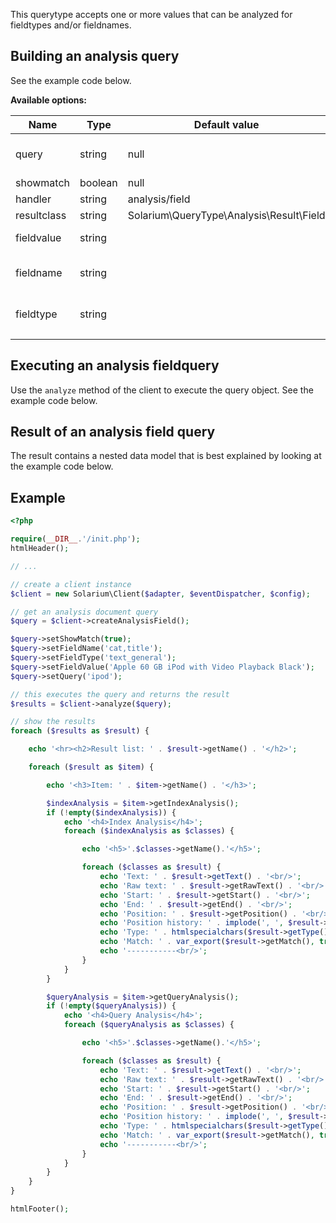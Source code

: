 This querytype accepts one or more values that can be analyzed for fieldtypes and/or fieldnames.

Building an analysis query
--------------------------

See the example code below.

**Available options:**

| Name        | Type    | Default value                                | Description                          |
|-------------|---------|----------------------------------------------|--------------------------------------|
| query       | string  | null                                         | Query to use for query-time analysis |
| showmatch   | boolean | null                                         |                                      |
| handler     | string  | analysis/field                               |                                      |
| resultclass | string  | Solarium\\QueryType\\Analysis\\Result\\Field |                                      |
| fieldvalue  | string  |                                              | Value(s) to analyze                  |
| fieldname   | string  |                                              | Fieldname(s) to analyze for          |
| fieldtype   | string  |                                              | Fieldtype(s) to analyze for          |
||

Executing an analysis fieldquery
--------------------------------

Use the `analyze` method of the client to execute the query object. See the example code below.

Result of an analysis field query
---------------------------------

The result contains a nested data model that is best explained by looking at the example code below.

Example
-------

```php
<?php

require(__DIR__.'/init.php');
htmlHeader();

// ...

// create a client instance
$client = new Solarium\Client($adapter, $eventDispatcher, $config);

// get an analysis document query
$query = $client->createAnalysisField();

$query->setShowMatch(true);
$query->setFieldName('cat,title');
$query->setFieldType('text_general');
$query->setFieldValue('Apple 60 GB iPod with Video Playback Black');
$query->setQuery('ipod');

// this executes the query and returns the result
$results = $client->analyze($query);

// show the results
foreach ($results as $result) {

    echo '<hr><h2>Result list: ' . $result->getName() . '</h2>';

    foreach ($result as $item) {

        echo '<h3>Item: ' . $item->getName() . '</h3>';

        $indexAnalysis = $item->getIndexAnalysis();
        if (!empty($indexAnalysis)) {
            echo '<h4>Index Analysis</h4>';
            foreach ($indexAnalysis as $classes) {

                echo '<h5>'.$classes->getName().'</h5>';

                foreach ($classes as $result) {
                    echo 'Text: ' . $result->getText() . '<br/>';
                    echo 'Raw text: ' . $result->getRawText() . '<br/>';
                    echo 'Start: ' . $result->getStart() . '<br/>';
                    echo 'End: ' . $result->getEnd() . '<br/>';
                    echo 'Position: ' . $result->getPosition() . '<br/>';
                    echo 'Position history: ' . implode(', ', $result->getPositionHistory()) . '<br/>';
                    echo 'Type: ' . htmlspecialchars($result->getType()) . '<br/>';
                    echo 'Match: ' . var_export($result->getMatch(), true) . '<br/>';
                    echo '-----------<br/>';
                }
            }
        }

        $queryAnalysis = $item->getQueryAnalysis();
        if (!empty($queryAnalysis)) {
            echo '<h4>Query Analysis</h4>';
            foreach ($queryAnalysis as $classes) {

                echo '<h5>'.$classes->getName().'</h5>';

                foreach ($classes as $result) {
                    echo 'Text: ' . $result->getText() . '<br/>';
                    echo 'Raw text: ' . $result->getRawText() . '<br/>';
                    echo 'Start: ' . $result->getStart() . '<br/>';
                    echo 'End: ' . $result->getEnd() . '<br/>';
                    echo 'Position: ' . $result->getPosition() . '<br/>';
                    echo 'Position history: ' . implode(', ', $result->getPositionHistory()) . '<br/>';
                    echo 'Type: ' . htmlspecialchars($result->getType()) . '<br/>';
                    echo 'Match: ' . var_export($result->getMatch(), true) . '<br/>';
                    echo '-----------<br/>';
                }
            }
        }
    }
}

htmlFooter();

```
